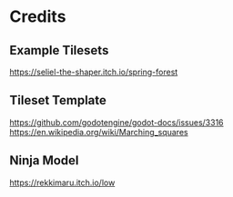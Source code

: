 # Credits

## Example Tilesets

https://seliel-the-shaper.itch.io/spring-forest

## Tileset Template

https://github.com/godotengine/godot-docs/issues/3316
https://en.wikipedia.org/wiki/Marching_squares

## Ninja Model

https://rekkimaru.itch.io/low
